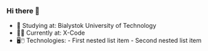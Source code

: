 ### Hi there 👋
- 🧐 Studying at: Bialystok University of Technology
- 🧑‍💼 Currently at: X-Code
- 🖥️🖱️ Technologies:
       - First nested list item
         - Second nested list item
<!--
**Modzel200/Modzel200** is a ✨ _special_ ✨ repository because its `README.md` (this file) appears on your GitHub profile.

Here are some ideas to get you started:

- 🔭 I’m currently working on ...
- 🌱 I’m currently learning ...
- 👯 I’m looking to collaborate on ...
- 🤔 I’m looking for help with ...
- 💬 Ask me about ...
- 📫 How to reach me: ...
- 😄 Pronouns: ...
- ⚡ Fun fact: ...
-->
